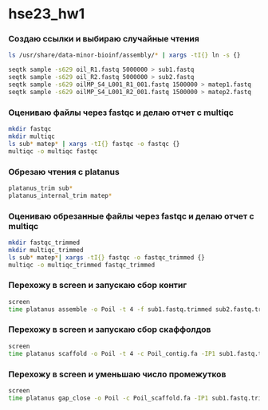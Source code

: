 # hse23_hw1

### Создаю ссылки и выбираю случайные чтения

```bash
ls /usr/share/data-minor-bioinf/assembly/* | xargs -tI{} ln -s {}

seqtk sample -s629 oil_R1.fastq 5000000 > sub1.fastq
seqtk sample -s629 oil_R2.fastq 5000000 > sub2.fastq
seqtk sample -s629 oilMP_S4_L001_R1_001.fastq 1500000 > matep1.fastq
seqtk sample -s629 oilMP_S4_L001_R2_001.fastq 1500000 > matep2.fastq
```

### Оцениваю файлы через fastqc и делаю отчет с multiqc

```bash
mkdir fastqc
mkdir multiqc
ls sub* matep* | xargs -tI{} fastqc -o fastqc {}
multiqc -o multiqc fastqc
```

### Обрезаю чтения с platanus

```bash
platanus_trim sub*
platanus_internal_trim matep*
```

### Оцениваю обрезанные файлы через fastqc и делаю отчет с multiqc

```bash
mkdir fastqc_trimmed
mkdir multiqc_trimmed
ls sub* matep*| xargs -tI{} fastqc -o fastqc_trimmed {}
multiqc -o multiqc_trimmed fastqc_trimmed
```

### Перехожу в screen и запускаю сбор контиг

```bash
screen
time platanus assemble -o Poil -t 4 -f sub1.fastq.trimmed sub2.fastq.trimmed 2> assemble.log
```

### Перехожу в screen и запускаю сбор скаффолдов

```bash
screen
time platanus scaffold -o Poil -t 4 -c Poil_contig.fa -IP1 sub1.fastq.trimmed sub2.fastq.trimmed -OP2 matep1.fastq.int_trimmed matep2.fastq.int_trimmed 2> scaffold.log
```

### Перехожу в screen и уменьшаю число промежутков
```bash
screen
time platanus gap_close -o Poil -c Poil_scaffold.fa -IP1 sub1.fastq.trimmed sub2.fastq.trimmed -OP2 matep1.fastq.int_trimmed matep2.fastq.int_trimmed 2> gapclose.log
```

